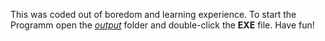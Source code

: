 This was coded out of boredom and learning experience.
To start the Programm open the *[output](/tree/main/output)* folder and double-click the **EXE** file.
Have fun!
